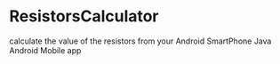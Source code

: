 # ResistorsCalculator
 calculate the value of the resistors from your Android SmartPhone
Java Android Mobile app
